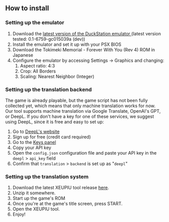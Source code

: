 ## How to install

### Setting up the emulator

1. Download the [latest version of the DuckStation emulator ](https://www.duckstation.org/)(latest version tested: 0.1-6759-gc015039a (dev))
2. Install the emulator and set it up with your PSX BIOS
3. Download the Tokimeki Memorial - Forever With You (Rev 4) ROM in Japanese
4. Configure the emulator by accessing Settings -> Graphics and changing:
	1. Aspect ratio: 4:3
	2. Crop: All Borders
	3. Scaling: Nearest Neighbor (Integer)

### Setting up the translation backend

The game is already playable, but the game script has not been fully collected yet, which means that only machine translation works for now. Our tool supports machine translation via Google Translate, OpenAI's GPT, or DeepL. If you don't have a key for one of these services, we suggest using DeepL, since it is free and easy to set up:

1. Go to [DeepL's website](https://www.deepl.com/en/pro-api?cta=header-pro-api)
2. Sign up for free (credit card required)
3. Go to the [Keys panel](https://www.deepl.com/your-account/keys)
4. Copy your API key 
5. Open the `config.json` configuration file and paste your API key in the `deepl` > `api_key` field
6. Confirm that `translation` > `backend` is set up as "`deepl`"

### Setting up the translation system

1. Download the latest XEUPIU tool release [here](https://github.com/vgarciasc/xeupiu).
2. Unzip it somewhere.
3. Start up the game's ROM
4. Once you're at the game's title screen, press START.
5. Open the XEUPIU tool.
6. Enjoy!
